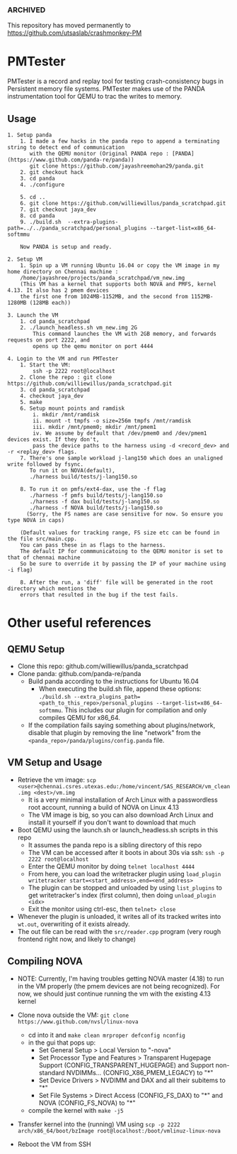 ### ARCHIVED
This repository has moved permanently to https://github.com/utsaslab/crashmonkey-PM

# PMTester
PMTester is a record and replay tool for testing crash-consistency bugs in Persistent memory file systems.
PMTester makes use of the PANDA instrumentation tool for QEMU to trac the writes to memory.

	
## Usage
```
1. Setup panda
	1. I made a few hacks in the panda repo to append a terminating string to detect end of communication 
	   with the QEMU monitor (Original PANDA repo : [PANDA](https://www.github.com/panda-re/panda))
	   git clone https://github.com/jayashreemohan29/panda.git
	2. git checkout hack
	3. cd panda
	4. ./configure
	
	5. cd ..
	6. git clone https://github.com/williewillus/panda_scratchpad.git
	7. git checkout jaya_dev
	8. cd panda
	9. ./build.sh  --extra-plugins-path=../../panda_scratchpad/personal_plugins --target-list=x86_64-softmmu
	
	Now PANDA is setup and ready.

2. Setup VM
	1. Spin up a VM running Ubuntu 16.04 or copy the VM image in my home directory on Chennai machine : 
	/home/jayashree/projects/panda_scratchpad/vm_new.img
	(This VM has a kernel that supports both NOVA and PMFS, kernel 4.13. It also has 2 pmem devices
	the first one from 1024MB-1152MB, and the second from 1152MB-1280MB (128MB each))

3. Launch the VM
	1. cd panda_scratchpad
	2. ./launch_headless.sh vm_new.img 2G
		This command launches the VM with 2GB memory, and forwards requests on port 2222, and
		opens up the qemu monitor on port 4444
		
4. Login to the VM and run PMTester
	1. Start the VM:
		ssh -p 2222 root@localhost
	2. Clone the repo : git clone https://github.com/williewillus/panda_scratchpad.git
	3. cd panda_scratchpad
	4. checkout jaya_dev
	5. make
	6. Setup mount points and ramdisk
		i. mkdir /mnt/ramdisk
		ii. mount -t tmpfs -o size=256m tmpfs /mnt/ramdisk
		iii. mkdir /mnt/pmem0; mkdir /mnt/pmem1
		iv. We assume by default that /dev/pmem0 and /dev/pmem1 devices exist. If they don't,
		pass the device paths to the harness using -d <record_dev> and -r <replay_dev> flags.
	7. There's one sample workload j-lang150 which does an unaligned write followed by fsync. 
	   To run it on NOVA(default),
	   ./harness build/tests/j-lang150.so
	   
	8. To run it on pmfs/ext4-dax, use the -f flag
	   ./harness -f pmfs build/tests/j-lang150.so
	   ./harness -f dax build/tests/j-lang150.so
	   ./harness -f NOVA build/tests/j-lang150.so
	  (Sorry, the FS names are case sensitive for now. So ensure you type NOVA in caps)
	
	(Default values for tracking range, FS size etc can be found in the file src/main.cpp.
	You can pass these in as flags to the harness.
	The default IP for commmunicatoing to the QEMU monitor is set to that of chennai machine
	So be sure to override it by passing the IP of your machine using -i flag)
	
	8. After the run, a 'diff' file will be generated in the root directory which mentions the
	errors that resulted in the bug if the test fails. 
```



# Other useful references

## QEMU Setup
* Clone this repo: github.com/williewillus/panda_scratchpad
* Clone panda: github.com/panda-re/panda
  * Build panda according to the instructions for Ubuntu 16.04
    * When executing the build.sh file, append these options: `./build.sh --extra_plugins_path=<path_to_this_repo>/personal_plugins --target-list=x86_64-softmmu`. This includes our plugin for compilation and only compiles QEMU for x86_64.
  * If the compilation fails saying something about plugins/network, disable that plugin by removing the line "network" from the `<panda_repo>/panda/plugins/config.panda` file.

## VM Setup and Usage
* Retrieve the vm image: `scp <user>@chennai.csres.utexas.edu:/home/vincent/SAS_RESEARCH/vm_clean.img <dest>/vm.img`
  * It is a very minimal installation of Arch Linux with a passwordless root account, running a build of NOVA on Linux 4.13
  * The VM image is big, so you can also download Arch Linux and install it yourself if you don't want to download that much
* Boot QEMU using the launch.sh or launch_headless.sh scripts in this repo
  * It assumes the panda repo is a sibling directory of this repo
  * The VM can be accessed after it boots in about 30s via ssh: `ssh -p 2222 root@localhost`
  * Enter the QEMU monitor by doing `telnet localhost 4444`
  * From here, you can load the writetracker plugin using `load_plugin writetracker start=<start_address>,end=<end_address>`
  * The plugin can be stopped and unloaded by using `list_plugins` to get writetracker's index (first column), then doing `unload_plugin <idx>`
  * Exit the monitor using ctrl-esc, then `telnet> close`
* Whenever the plugin is unloaded, it writes all of its tracked writes into `wt.out`, overwriting of it exists already.
* The out file can be read with the `src/reader.cpp` program (very rough frontend right now, and likely to change)

## Compiling NOVA
* NOTE: Currently, I'm having troubles getting NOVA master (4.18) to run in the VM properly (the pmem devices are not being recognized). For now, we should just continue running the vm with the existing 4.13 kernel

* Clone nova outside the VM: `git clone https://www.github.com/nvsl/linux-nova`
  * cd into it and `make clean mrproper defconfig nconfig`
  * in the gui that pops up:
    * Set General Setup > Local Version to "-nova"
    * Set Processor Type and Features > Transparent Hugepage Support (CONFIG_TRANSPARENT_HUGEPAGE) and Support non-standard NVDIMMs... (CONFIG_X86_PMEM_LEGACY) to "\*"
    * Set Device Drivers > NVDIMM and DAX and all their subitems to "\*"    
    * Set File Systems > Direct Access (CONFIG_FS_DAX) to "\*" and NOVA (CONFIG_FS_NOVA) to "\*"
  * compile the kernel with `make -j5`  
* Transfer kernel into the (running) VM using `scp -p 2222 arch/x86_64/boot/bzImage root@localhost:/boot/vmlinuz-linux-nova`
* Reboot the VM from SSH
